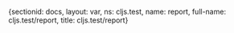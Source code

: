{sectionid: docs, layout: var, ns: cljs.test, name: report, full-name: cljs.test/report,
  title: cljs.test/report}
